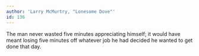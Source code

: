 ```yaml
---
author: 'Larry McMurtry, "Lonesome Dove"'
id: 136
---
```


The man never wasted five minutes appreciating himself; it would have meant losing five minutes off whatever job he had decided he wanted to get done that day.